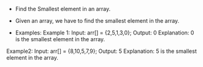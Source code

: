 - Find the Smallest element in an array.

- Given an array, we have to find the smallest element in the array.

- Examples:
  Example 1:
  Input: arr[] = {2,5,1,3,0};
  Output: 0
  Explanation: 0 is the smallest element in the array.

Example2:
Input: arr[] = {8,10,5,7,9};
Output: 5
Explanation: 5 is the smallest element in the array.
